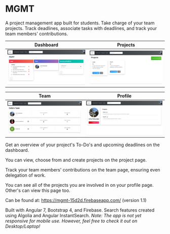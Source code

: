 # MGMT

A project management app built for students. Take charge of your team projects. Track deadlines, associate tasks with deadlines, and track your team members' contributions.

| Dashboard  | Projects |
| ------------- | ------------- |
| ![Dashboard](/images/dashboard.png)  | ![Projects](/images/projects.png) |

| Team  | Profile |
| ------------- | ------------- |
| ![Team](/images/team.png) | ![Profile](/images/profile.png)  |



Get an overview of your project's To-Do's and upcoming deadlines on the dashboard.


You can view, choose from and create projects on the project page.


Track your team members' contributions on the team page, ensuring even delegation of work.


You can see all of the projects you are involved in on your profile page. Other's can view this page too.


Can be found at:
https://mgmt-15d2d.firebaseapp.com/
(version 1.1)


Built with Angular 7, Bootstrap 4, and Firebase. Search features created using Algolia and Angular InstantSearch.
*Note: The app is not yet responsive for mobile use. However, feel free to check it out on Desktop/Laptop!*

